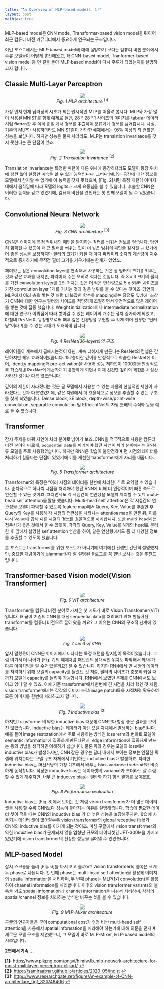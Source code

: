 ```yaml
---
title: "An Overview of MLP-based models (1)"
layout: post
mathjax: true
---
```


 MLP-based model은 CNN model, Transformer-based vision model을 뒤이어 최근 컴퓨터 비전 커뮤니티에서 중요하게 연구되는 구조입니다.   

 이번 포스트에서는 MLP-based model에 대해 설명하기 보다는 컴퓨터 비전 분야에서 주류 모델들이 어떻게 발전해왔고, 왜 CNN-based model, Tranformer-based vision model 등 먼 길을 돌아 MLP-based model이 다시 주류가 되었는지를 설명하고자 합니다.   




## Classic Multi-Layer Perceptron
<center>
<img src="/assets/mlp.png">  
</center>

<center>
<em>Fig. 1 MLP architecture</em> <sup id="a1">[1]</sup>
</center>

 가장 먼저 현재 딥러닝의 시초가 되는 원시적인 MLP를 떠올려 봅시다.  MLP와 가장 많이 사용된 MNIST를 함께 예제로 들면, 28 * 28 * 1 사이즈의 이미지를 tabular 데이터처럼 flatten한 후 여러 층을 거쳐 정보를 추출하여 분류기에 정보를 넘겨줍니다.  사실, 기존의 MLP만 사용하더라도 MNIST같이 간단한 예제에서는 95% 이상의 꽤 괜찮은 성능을 보입니다. 하지만 성능은 둘째 치더라도, MLP는 translation invariance를 갖지 못한다는 큰 단점이 있죠. 

<center>
<img src="/assets/translation_invariance.gif">  
</center>

<center>
<em>Fig. 2 Translation Invariance</em> <sup id="a2">[2]</sup>
</center>

 Translation invariance는 특정한 패턴이 다른 위치에 등장하더라도 모델이 등장 위치에 상관 없이 일정한 예측을 할 수 있는 능력입니다. 그러나 MLP는 공간에 대한 정보를 모델에서 감지할 수 없기에 이 능력을 갖지 못했으며, [Fig. 2]처럼 특정 패턴이 이미지 내에서 움직임에 따라 모델의 logits가 크게 요동침을 볼 수 있습니다. 후술할 CNN은 이러한 능력을 갖고 있었기에, 컴퓨터 비전을 견인하는 첫 번째 모델이 될 수 있었습니다.

## Convolutional Neural Network

<center>
<img src="/assets/cnn.png">  
</center>

<center>
<em>Fig. 3 CNN architecture</em> <sup id="a3">[3]</sup>
</center>

 CNN은 이미지에 특정 범위내의 패턴을 탐지하는 필터를 씌워서 정보를 얻습니다. 당연히 짐작할 수 있듯이 더 큰 필터를 씌우는 것이 더 넓은 범위의 패턴을 감지할 수 있기에 더 좋은 성능을 보장하지만 필터의 크기가 커질 때 마다 파라미터 숫자와 계산량이 지수적으로 증가하기에 무작정 필터 크기를 키우기에는 한계가 있었죠. 

 재미있는 점은 convolution layer를 연속해서 사용하는 것은 곧 필터의 크기를 키우는 것과 같은 효과를 내지만, 파라미터 수는 오히려 적다는 것입니다. 즉 3 x 3 크기의 필터를 가진 convolution layer를 2번 거치는 것은 더 적은 연산량으로 5 x 5필터 사이즈를 가진 convolution layer 1개를 거치는 것과 같은 범위를 볼 수 있다는 것이죠. 당연히 MLP에서 여러 층을 쌓는 것 처럼 더 복잡한 함수를 mapping하는 장점도 있기에, 초창기 CNN에 대한 연구는 필터의 사이즈를 적당하게 조절하면서 안정적으로 많은 레이어를 쌓는 것에 집중 했습니다. Weight initialization이나 intermediate normalization에 대한 연구가 이뤄짐에 따라 쌓아갈 수 있는 레이어의 개수는 점차 증가하게 되었고, 마침내 ResNet이 등장함으로써 매우 깊은 신경망을 구현할 수 있게 되어 진정한 “딥러닝"이라 부를 수 있는 시대가 도래하게 됩니다.

<center>
<img src="/assets/resnetmodel.jpg">  
</center>

<center>
<em>Fig. 4 ResNet(36-layers)의 구조</em>
</center>

 레이어들이 계속해서 곱해지는것이 아닌, 계속 더해지게 만든다는 ResNet의 컨셉은 간단하지만 매우 효과적이었습니다. 152층이란 깊이를 안정적으로 학습한 ResNet에 이어, identity mapping과 pre-activation을 사용해 성능 저하없이 1000층을 안정적으로 학습해낸 ResNet의 개선작까지 등장하게 되면서 이제 신경망 깊이의 제한은 사실상 사라진 것이나 다름 없었습니다.

 깊이의 제한이 사라졌다는 것은 곧 모델에서 사용할 수 있는 자원의 현실적인 제한이 사라졌다는 것과 다름없었기에,  같은 자원에서 더 효율적으로 정보를 추출할 수 있는 구조를 찾게 되었습니다. Dense block, SE block, depth-wise/point-wise convolution, separable convolution 및 EfficientNet의 자원 분배의 수식화 등을 예로 들 수 있습니다.

## Transformer

 잠시 주제를 바꿔 자연어 처리 분야로 넘어가 보죠. CNN을 적극적으로 사용한 컴퓨터 비전 분야와 다르게, sequential data를 처리해야 했던 자연어 처리 분야에서는 RNN류 모델을 주로 사용했었습니다. 하지만 RNN은 학습이 불안정하며 먼 시점의 데이터를 처리하기 힘들다는 단점이 있었기에 이를 개선한 transformer에게 자리를 내줍니다.

<center>
<img src="/assets/transformer.png">  
</center>

<center>
<em>Fig. 5 Transformer architecture</em>
</center>

 Transformer의 특징은 “여러 시점의 데이터를 한번에 처리한다" 로 요약할 수 있습니다. 순차적으로 하나씩 시점을 처리해야 했던 RNN에 비해 더 안정적이며 빠른 속도로 연산할 수 있는 것이죠. 그러면서도 각 시점간의 연관성을 모델이 처리할 수 있게 multi-head self attention을 활용 했습니다. Multi-head self attention은 각 시점간의 연관성을 모델이 파악할 수 있도록 feature map에서 Query, Key, Value를 추출한 후 Query와 Key를 사용해 각 시점의 연관성을 나타내는 attention map을 만든 뒤, 이를 다시 Value에 곱해 다른 시점의 정보를 효율적으로 처리합니다. 또한 multi-head라는 접두사가 붙은 것에서 알 수 있듯이, 각각의 Query, Key, Value를 N개의 head로 분리 한 후 앞에서 설명한 self attention 연산을 하여, 같은 연산량에서도 좀 더 다양한 정보를 추출할 수 있도록 했습니다.

 본 포스트는 transformer를 위한 포스트가 아니기에 여기에선 컨셉만 간단히 설명했지만, 중요한 개념이기에 jalammar같이 잘 설명된 블로그를 꼭 한번 보시는 것을 추천드립니다.

## Transformer-based Vision model(Vision Transformer)

<center>
<img src="/assets/visiontransformer.png">  
</center>

<center>
<em>Fig. 6 ViT architecture</em>
</center>

 Transformer를 컴퓨터 비전 분야로 가져온 첫 시도가 바로 Vision Transformer(ViT)입니다. 왜 굳이 기존의 CNN를 대신 sequential data를 처리하기 위해 만들어진 transformer를 컴퓨터 비전으로 끌어 왔을 까요? 그 이유는 CNN의 구조적 한계에 있습니다.

<center>
<img src="/assets/cnn_vs_transformer.png">  
</center>

<center>
<em>Fig. 7 Limit of CNN </em>
</center>

 앞서 말했듯이 CNN은 이미지에서 나타나는 특정 패턴을 탐지함이 목적이었습니다. 그럼 여기서 더 나아가 [Fig. 7]의 예제처럼 패턴간의 상대적인 위치도 파악해서 좌/우가 다른 이미지임을 알 수가 있을까요? 알 수 있습니다. 하지만 RNN에서 먼 시점의 데이터를 처리하기 위해 모델의 capacity를 늘렸던 것 처럼, 필터의 사이즈가 충분히 커질 때 까지 모델의 capacity를 늘려야 가능합니다. RNN에서 보였던 문제를 CNN에서도 보이고 있다 할 수 있죠. 이에 기존 transformer에서 한번에 긴 시점을 처리 했던 것 처럼, vision transformer에서는 각각의 이미지 조각(image patch)들을 시점처럼 활용하여 모든 이미지를 한번에 처리하고자 합니다.

<center>
<img src="/assets/inductivebias_example.png">  
</center>

<center>
<em>Fig. 7 Inductive bias </em> <sup>[2]</sup>
</center>

 하지만 transformer의 약한 inductive bias 때문에 CNN보다 항상 좋은 결과를 보이진 않았습니다. Inductive bias는 데이터가 아닌 모델 자체에서 발생하는 bias입니다. 예를 들어 image restoration에서 주로 사용하는 방식인 loss term의 변화로 모델이 semantic information에 집중하게 만든다던지, edge information에 집중하게 만드는 등의 방법을 생각하면 이해하기 쉽습니다. 물론 위의 경우는 모델의 loss에서 inductive bias가 발생하지만, CNN 같은 경우는 필터 내에서 보이는 정보는 인접한 픽셀에 위치한다는 모델 구조 자체에서 기인하는 inductive bias가 발생하죠. 이러한 inductive bias는 머신러닝의 가장 기초에서 배우는 bias-variance trade-off와 비슷하게 동작합니다. 적당한 inductive bias는 데이터셋의 variance가 크더라도 잘 수렴할 수 있게 해주지만, 너무 큰 inductive bias는 일반화 하기 힘든 결과를 보이겠죠. 

<center>
<img src="/assets/transformervscnnperformance.jpg">  
</center>

<center>
<em>Fig. 8 Performance evaluation </em>
</center>

 Inductive bias는 [Fig. 8]에서 보이는 것 처럼 vision transformer가 더 많은 데이터셋을 사용 할 수록 CNN보다 성능이 좋아지는 이유를 설명해줍니다. 학습에 필요한 데이터 셋이 적을 때는 CNN의 inductive bias 가 더 높은 성능을 보장해주지만, 학습에 사용되는 데이터 셋이 많아질수록 vision transformer의 global receptive field가 CNN의 inductive bias를 이기게 되는 것이죠. 마침 구글에서 vision transformer의 약한 inductive bias가 문제되지 않을 엄청난 규모의 데이터셋인 JFT-300M을 가지고 있었기에 vision transformer의 진정한 성능을 끌어낼 수 있었습니다.

## MLP-based Model

 잠시 스크롤을 올려 [Fig. 6]를 다시 보고 올까요? Vision transformer의 블록은 크게 두 phase로 나뉩니다. 첫 번째 phase는 multi-head self attention을 활용해 이미지의 spatial information을 처리하며, 두 번째 phase는 MLP(1x1 convolution)을 활용하여 channel information를 처리합니다. 이후의 vision transformer variants의 블록을 봐도 spatial information과 channel information을 나눠서 처리하며, 각각의 spatial/channel 정보를 처리하는 방식만 바꾸는 것을 볼 수 있습니다. 

<center>
<img src="/assets/mlpmixer.jpg">  
</center>

<center>
<em>Fig. 9 MLP-Mixer architecture</em>
</center>

 구글의 연구자들은 굳이 computational cost가 엄청 비싼 multi-head self attention을 사용해서 spatial information을 처리해야 하는가에 대해 의문을 던지며 새로운 모델 구조를 제안했으니, 그 모델이 바로 MLP-Mixer, MLP-based model의 시초입니다.




<b>2편에서 계속 ...</b>


<b id="f1">[1]:</b> https://www.pikpng.com/pngvi/himiwJb_mlp-network-architecture-for-mnist-multilayer-perceptron-clipart/ [↩](#a1)  
<b id="f1">[2]:</b> https://samiraabnar.github.io/articles/2020-05/indist [↩](#a2)  
<b id="f1">[3]:</b> https://www.researchgate.net/figure/An-example-of-CNN-architecture_fig1_320748406 [↩](#a3)  
